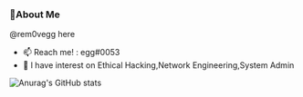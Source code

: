 ### 👋About Me
@rem0vegg here
- 📫 Reach me! : egg#0053
- 💨 I have interest on Ethical Hacking,Network Engineering,System Admin

![Anurag's GitHub stats](https://github-readme-stats.vercel.app/api?username=rem0vegg&show_icons=true&theme=cobalt)


<!--
**rem0vegg/rem0vegg** is a ✨ _special_ ✨ repository because its `README.md` (this file) appears on your GitHub profile.

Here are some ideas to get you started:

- 🔭 I’m currently working on ...
- 🌱 I’m currently learning ...
- 👯 I’m looking to collaborate on ...
- 🤔 I’m looking for help with ...
- 💬 Ask me about ...
- 📫 How to reach me: ...
- 😄 Pronouns: ...
- ⚡ Fun fact: ...
-->
